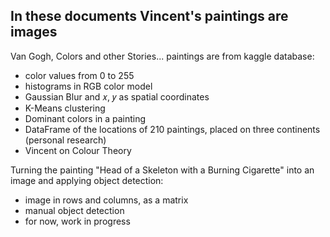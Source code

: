 ## In these documents Vincent's paintings are images
Van Gogh, Colors and other Stories... paintings are from kaggle database:
- color values from 0 to 255
- histograms in RGB color model
- Gaussian Blur and 𝑥, 𝑦 as spatial coordinates
- K-Means clustering
- Dominant colors in a painting
- DataFrame of the locations of 210 paintings, placed on three continents (personal research)
- Vincent on Colour Theory 

Turning the painting "Head of a Skeleton with a Burning Cigarette" into an image and applying object detection:
- image in rows and columns, as a matrix
- manual object detection
- for now, work in progress
